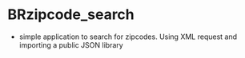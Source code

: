 # BRzipcode_search
- simple application to search for zipcodes. Using XML request and importing a public JSON library
